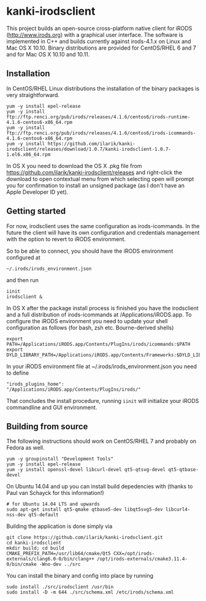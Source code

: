 kanki-irodsclient
==================

This project builds an open-source cross-platform native client for iRODS (http://www.irods.org) with a graphical user interface.
The software is implemented in C++ and builds currently against irods-4.1.x on Linux and Mac OS X 10.10. Binary distributions are provided for CentOS/RHEL 6 and 7 and for Mac OS X 10.10 and 10.11.

Installation 
-------------

In CentOS/RHEL Linux distributions the installation of the binary packages is very straightforward. 

    yum -y install epel-release
    yum -y install ftp://ftp.renci.org/pub/irods/releases/4.1.6/centos6/irods-runtime-4.1.6-centos6-x86_64.rpm
    yum -y install ftp://ftp.renci.org/pub/irods/releases/4.1.6/centos6/irods-icommands-4.1.6-centos6-x86_64.rpm
    yum -y install https://github.com/ilarik/kanki-irodsclient/releases/download/1.0.7/kanki-irodsclient-1.0.7-1.el6.x86_64.rpm

In OS X you need to download the OS X .pkg file from https://github.com/ilarik/kanki-irodsclient/releases and right-click the download to open contextual menu from which selecting open will prompt you for confirmation to install an unsigned package (as I don't have an Apple Developer ID yet).


Getting started
---------------

For now, irodsclient uses the same configuration as irods-icommands. In the future the client will have its 
own configuration and credentials management with the option to revert to iRODS environment.

So to be able to connect, you should have the iRODS environment configured at 

`~/.irods/irods_environment.json`

and then run

    iinit
    irodsclient &

In OS X after the package install process is finished you have the irodsclient and a full distribution of irods-icommands at /Applications/iRODS.app. To configure the iRODS environment you need to update your shell configuration as follows (for bash, zsh etc. Bourne-derived shells)

    export PATH=/Applications/iRODS.app/Contents/PlugIns/irods/icommands:$PATH
    export DYLD_LIBRARY_PATH=/Applications/iRODS.app/Contents/Frameworks:$DYLD_LIBRARY_PATH

In your iRODS environment file at ~/.irods/irods_environment.json you need to define

    "irods_plugins_home": "/Applications/iRODS.app/Contents/PlugIns/irods/"

That concludes the install procedure, running `iinit` will initialize your iRODS commandline and GUI environment.



Building from source
--------------------

The following instructions should work on CentOS/RHEL 7 and probably on Fedora as well.

    yum -y groupinstall "Development Tools"
    yum -y install epel-release
    yum -y install openssl-devel libcurl-devel qt5-qtsvg-devel qt5-qtbase-devel

On Ubuntu 14.04 and up you can install build depedencies with (thanks to Paul van Schayck for this information!)

    # for Ubuntu 14.04 LTS and upwards
    sudo apt-get install qt5-qmake qtbase5-dev libqt5svg5-dev libcurl4-nss-dev qt5-default

Building the application is done simply via

    git clone https://github.com/ilarik/kanki-irodsclient.git
    cd kanki-irodsclient
    mkdir build; cd build
    CMAKE_PREFIX_PATH=/usr/lib64/cmake/Qt5 CXX=/opt/irods-externals/clang6.0-0/bin/clang++ /opt/irods-externals/cmake3.11.4-0/bin/cmake -Wno-dev ../src

You can install the binary and config into place by running

    sudo install ./src/irodsclient /usr/bin
    sudo install -D -m 644 ./src/schema.xml /etc/irods/schema.xml
